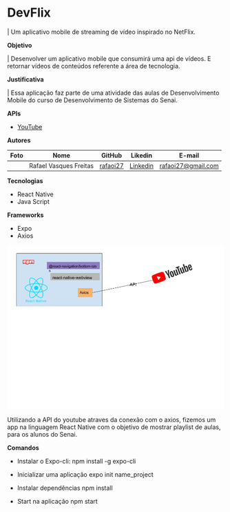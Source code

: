 # DevFlix

| Um aplicativo mobile de streaming de vídeo inspirado no NetFlix.

**Objetivo**

| Desenvolver um aplicativo mobile que consumirá uma api de vídeos. E retornar vídeos de conteúdos referente a área de tecnologia.

**Justificativa**

| Essa aplicação faz parte de uma atividade das aulas de Desenvolvimento Mobile do curso de Desenvolvimento de Sistemas do Senai.

**APIs**

- [YouTube](https://www.googleapis.com/youtube/v3)

**Autores**

Foto | Nome | GitHub | Likedin | E-mail
---- | ---- | ------ | ------- | ------
<img src="" width="100px"> | Rafael Vasques Freitas | [rafaoi27](https://github.com/rafaoi27) | [Linkedin](https://www.linkedin.com/in/rafael-vasques-068339195/) | rafaoi27@gmail.com

**Tecnologias**

- React Native
- Java Script

**Frameworks**

- Expo
- Axios

![arquitetura](Doc/DevFlix-Arquitetura.png)

Utilizando a API do youtube atraves da conexão com o axios, fizemos um app na linguagem React Native com o objetivo de mostrar playlist de aulas, para os alunos do Senai.

**Comandos**

- Instalar o Expo-cli:
  npm install -g expo-cli

- Inicializar uma aplicação
  expo init name_project

- Instalar dependências
  npm install

- Start na aplicação
  npm start
